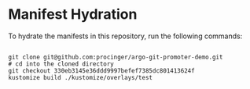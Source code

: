 
# Manifest Hydration

To hydrate the manifests in this repository, run the following commands:

```shell

git clone git@github.com:procinger/argo-git-promoter-demo.git
# cd into the cloned directory
git checkout 330eb3145e36ddd9997befef7385dc801413624f
kustomize build ./kustomize/overlays/test
```